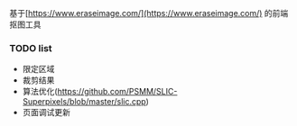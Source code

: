 基于[https://www.eraseimage.com/](https://www.eraseimage.com/) 的前端抠图工具


### TODO list
- 限定区域
- 裁剪结果
- 算法优化(https://github.com/PSMM/SLIC-Superpixels/blob/master/slic.cpp)
- 页面调试更新
